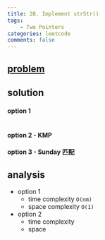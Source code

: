 ```yaml
---
title: 28. Implement strStr()
tags:  
    - Two Pointers
categories: leetcode
comments: false
---
```


## [problem](https://leetcode.com/problems/implement-strstr/)

## solution
#### option 1 
```c++
```
#### option 2 - KMP
#### option 3 -  Sunday 匹配

## analysis
- option 1 
    - time complexity `O(nm)`
    - space complexity `O(1)`
- option 2
    - time complexity 
    - space
